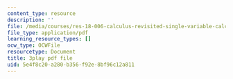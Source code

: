 ```yaml
---
content_type: resource
description: ''
file: /media/courses/res-18-006-calculus-revisited-single-variable-calculus-fall-2010/5e4f8c20a280b356f92e8bf96c12a811_3Dz59nKUafo.pdf
file_type: application/pdf
learning_resource_types: []
ocw_type: OCWFile
resourcetype: Document
title: 3play pdf file
uid: 5e4f8c20-a280-b356-f92e-8bf96c12a811
---
```

